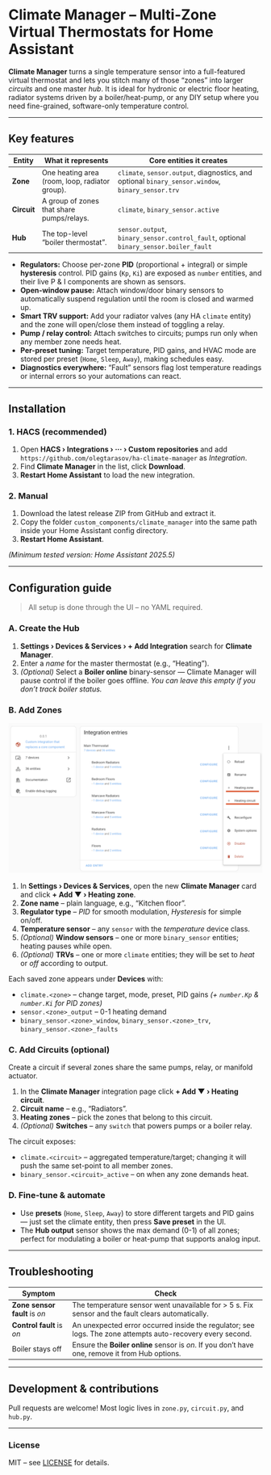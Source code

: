 # Climate Manager – Multi-Zone Virtual Thermostats for Home Assistant

<!-- optional Badges -->
<!-- HACS badge | GitHub CI badge | License badge -->

**Climate Manager** turns a single temperature sensor into a full-featured virtual thermostat and lets you stitch many of those “zones” into larger *circuits* and one master *hub*.
It is ideal for hydronic or electric floor heating, radiator systems driven by a boiler/heat-pump, or any DIY setup where you need fine-grained, software-only temperature control.

---

## Key features

| Entity | What it represents | Core entities it creates |
|--------|--------------------|--------------------------|
| **Zone** | One heating area (room, loop, radiator group). | `climate`, `sensor.output`, diagnostics, and optional `binary_sensor.window`, `binary_sensor.trv` |
| **Circuit** | A group of zones that share pumps/relays. | `climate`, `binary_sensor.active` |
| **Hub** | The top-level “boiler thermostat”. | `sensor.output`, `binary_sensor.control_fault`, optional `binary_sensor.boiler_fault` |

*   **Regulators:** Choose per-zone **PID** (proportional + integral) or simple **hysteresis** control. PID gains (`Kp`, `Ki`) are exposed as `number` entities, and their live P & I components are shown as sensors.
*   **Open-window pause:** Attach window/door binary sensors to automatically suspend regulation until the room is closed and warmed up.
*   **Smart TRV support:** Add your radiator valves (any HA `climate` entity) and the zone will open/close them instead of toggling a relay.
*   **Pump / relay control:** Attach switches to circuits; pumps run only when any member zone needs heat.
*   **Per-preset tuning:** Target temperature, PID gains, and HVAC mode are stored per preset (`Home`, `Sleep`, `Away`), making schedules easy.
*   **Diagnostics everywhere:** “Fault” sensors flag lost temperature readings or internal errors so your automations can react.

---

## Installation

### 1. HACS (recommended)

1. Open **HACS › Integrations › ··· › Custom repositories** and add
   `https://github.com/olegtarasov/ha-climate-manager` as *Integration*.
2. Find **Climate Manager** in the list, click **Download**.
3. **Restart Home Assistant** to load the new integration.

### 2. Manual

1. Download the latest release ZIP from GitHub and extract it.
2. Copy the folder `custom_components/climate_manager` into the same path inside your Home Assistant config directory.
3. **Restart Home Assistant**.

*(Minimum tested version: Home Assistant 2025.5)*

---

## Configuration guide

> All setup is done through the UI – no YAML required.

### A. Create the Hub

1. **Settings › Devices & Services › + Add Integration**
   search for **Climate Manager**.
2. Enter a *name* for the master thermostat (e.g., “Heating”).
3. *(Optional)* Select a **Boiler online** binary-sensor — Climate Manager will pause control if the boiler goes offline.
   *You can leave this empty if you don’t track boiler status.*

### B. Add Zones

![Subentries](img/subentries.png)

1. In **Settings › Devices & Services**, open the new **Climate Manager** card and click **+ Add ▼ › Heating zone**.
2. **Zone name** – plain language, e.g., “Kitchen floor”.
3. **Regulator type** – *PID* for smooth modulation, *Hysteresis* for simple on/off.
4. **Temperature sensor** – any `sensor` with the *temperature* device class.
5. *(Optional)* **Window sensors** – one or more `binary_sensor` entities; heating pauses while open.
6. *(Optional)* **TRVs** – one or more `climate` entities; they will be set to *heat* or *off* according to output.

Each saved zone appears under **Devices** with:

* `climate.<zone>` – change target, mode, preset, PID gains
  *(+ `number.Kp` & `number.Ki` for PID zones)*
* `sensor.<zone>_output` – 0-1 heating demand
* `binary_sensor.<zone>_window`, `binary_sensor.<zone>_trv`, `binary_sensor.<zone>_faults`

### C. Add Circuits (optional)

Create a circuit if several zones share the same pumps, relay, or manifold actuator.

1. In the **Climate Manager** integration page click **+ Add ▼ › Heating circuit**.
2. **Circuit name** – e.g., “Radiators”.
3. **Heating zones** – pick the zones that belong to this circuit.
4. *(Optional)* **Switches** – any `switch` that powers pumps or a boiler relay.

The circuit exposes:

* `climate.<circuit>` – aggregated temperature/target; changing it will push the same set-point to all member zones.
* `binary_sensor.<circuit>_active` – on when any zone demands heat.

### D. Fine-tune & automate

* Use **presets** (`Home`, `Sleep`, `Away`) to store different targets and PID gains — just set the climate entity, then press **Save preset** in the UI.
* The **Hub output** sensor shows the max demand (0-1) of all zones; perfect for modulating a boiler or heat-pump that supports analog input.

---

## Troubleshooting

| Symptom | Check |
|---------|-------|
| **Zone sensor fault** is *on* | The temperature sensor went unavailable for > 5 s. Fix sensor and the fault clears automatically. |
| **Control fault** is *on* | An unexpected error occurred inside the regulator; see logs. The zone attempts auto-recovery every second. |
| Boiler stays off | Ensure the **Boiler online** sensor is *on*. If you don’t have one, remove it from Hub options. |

---

## Development & contributions

Pull requests are welcome! Most logic lives in `zone.py`, `circuit.py`, and `hub.py`.

---

### License

MIT – see [LICENSE](LICENSE) for details.
